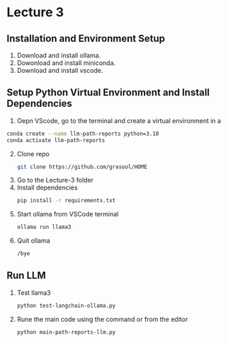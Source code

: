# Lecture 3



## Installation and Environment Setup

1.  Download and install ollama.
2.  Dowonload and install miniconda.
3.  Download and install vscode.

## Setup Python Virtual Environment and Install Dependencies
1.  Oepn VScode, go to the terminal and create a virtual environment in a
   ```bash
conda create --name llm-path-reports python=3.10
conda activate llm-path-reports
```   
2. Clone repo
   ```bash
   git clone https://github.com/grasool/HOME
   ```
3. Go to the Lecture-3 folder
4. Install dependencies
   ```bash
   pip install -r requirements.txt
   ```
5. Start ollama from VSCode terminal
   ```bash
   ollama run llama3
   ```
6. Quit ollama
   ```bash
   /bye
   ```
## Run LLM
1. Test llama3
   ```bash
   python test-langchain-ollama.py
   ```
2. Rune the main code using the command or from the editor
   ```bash
   python main-path-reports-llm.py
   ```
